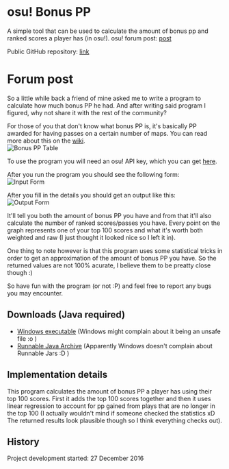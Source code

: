 # osu! Bonus PP

A simple tool that can be used to calculate the amount of bonus pp and ranked scores a player has (in osu!).
osu! forum post: [post](https://osu.ppy.sh/forum/t/538470)

Public GitHub repository: [link](https://github.com/RoanH/osu-BonusPP)

# Forum post

So a little while back a friend of mine asked me to write a program to calculate how much bonus PP he had.
And after writing said program I figured, why not share it with the rest of the community?

For those of you that don't know what bonus PP is, it's basically PP awarded for having passes on a certain number of maps. You can read more about this on the [wiki](https://osu.ppy.sh/wiki/Performance_Points).    
![Bonus PP Table](https://i.ppy.sh/99970ce4d162a4dcb6d8afd86e1281b17ba095d2/687474703a2f2f772e7070792e73682f662f66372f4f7375626f6e757370702e706e67)

To use the program you will need an osu! API key, which you can get [here](https://osu.ppy.sh/p/api).

After you run the program you should see the following form:    
![Input Form](https://i.ppy.sh/bf5a0a47bc8e637a84b0286f21b1a6e7e1b946d6/687474703a2f2f692e696d6775722e636f6d2f6d4f59626859382e706e67)

After you fill in the details you should get an output like this:    
![Output Form](https://i.ppy.sh/18b9cdf3f27a90b0afe5efb567bb90912c25af8c/687474703a2f2f692e696d6775722e636f6d2f303947744379712e706e67)

It'll tell you both the amount of bonus PP you have and from that it'll also calculate the number of ranked scores/passes you have.
Every point on the graph represents one of your top 100 scores and what it's worth both weighted and raw (I just thought it looked nice so I left it in).

One thing to note however is that this program uses some statistical tricks in order to get an approximation of the amount of bonus PP you have. So the returned values are not 100% acurate, I believe them to be preatty close though :)

So have fun with the program (or not :P) and feel free to report any bugs you may encounter.

## Downloads (Java required)
- [Windows executable](https://github.com/RoanH/osu-BonusPP/raw/master/BonusPP.exe) (Windows might complain about it being an unsafe file :o )
- [Runnable Java Archive](https://github.com/RoanH/osu-BonusPP/raw/master/BonusPP.jar) (Apparently Windows doesn't complain about Runnable Jars :D )

## Implementation details
This program calculates the amount of bonus PP a player has using their top 100 scores.
First it adds the top 100 scores together and then it uses linear regression to account for pp gained from plays that are no longer in the top 100 (I actually wouldn't mind if someone checked the statistics xD The returned results look plausible though so I think everything checks out).

## History
Project development started: 27 December 2016